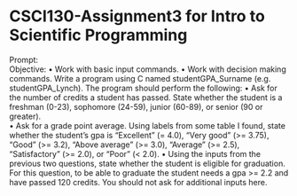# CSCI130-Assignment3 for Intro to Scientific Programming
Prompt:<br>
Objective:
•	Work with basic input commands. 
•	Work with decision making commands.
Write a program using C named studentGPA_Surname (e.g. studentGPA_Lynch). The program should perform the following:
•	Ask for the number of credits a student has passed. State whether the student is a freshman (0-23), sophomore (24-59), junior (60-89), or senior (90 or greater).  
•	Ask for a grade point average. Using labels from some table I found, state whether the student’s gpa is “Excellent” (= 4.0), “Very good” (>= 3.75), “Good” (>= 3.2), “Above average” (>= 3.0), “Average” (>= 2.5), “Satisfactory” (>= 2.0), or “Poor” (< 2.0). 
•	Using the inputs from the previous two questions, state whether the student is eligible for graduation. For this question, to be able to graduate the student needs a gpa >= 2.2 and have passed 120 credits. You should not ask for additional inputs here.




